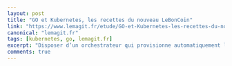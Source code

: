 ```yaml
---
layout: post
title: "GO et Kubernetes, les recettes du nouveau LeBonCoin"
link: "https://www.lemagit.fr/etude/GO-et-Kubernetes-les-recettes-du-nouveau-LeBonCoin"
canonical: "lemagit.fr"
tags: [kubernetes, go, lemagit.fr]
excerpt: "Disposer d’un orchestrateur qui provisionne automatiquement les ressources sur les nœuds disponibles était une solution extrêmement intéressante pour LeBonCoin et c’est naturellement vers les containers et Kubernetes que LeBonCoin s’est tourné."
comments: true
---
```

